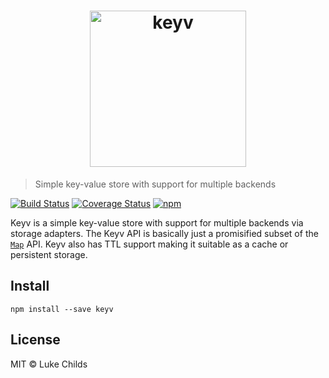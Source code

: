 <h1 align="center">
	<img width="250" src="https://rawgit.com/lukechilds/keyv/master/media/logo.svg" alt="keyv">
</h1>

> Simple key-value store with support for multiple backends

[![Build Status](https://travis-ci.org/lukechilds/keyv.svg?branch=master)](https://travis-ci.org/lukechilds/keyv)
[![Coverage Status](https://coveralls.io/repos/github/lukechilds/keyv/badge.svg?branch=master)](https://coveralls.io/github/lukechilds/keyv?branch=master)
[![npm](https://img.shields.io/npm/v/keyv.svg)](https://www.npmjs.com/package/keyv)

Keyv is a simple key-value store with support for multiple backends via storage adapters. The Keyv API is basically just a promisified subset of the [`Map`](https://developer.mozilla.org/en-US/docs/Web/JavaScript/Reference/Global_Objects/Map) API. Keyv also has TTL support making it suitable as a cache or persistent storage.

## Install

```shell
npm install --save keyv
```

## License

MIT © Luke Childs
